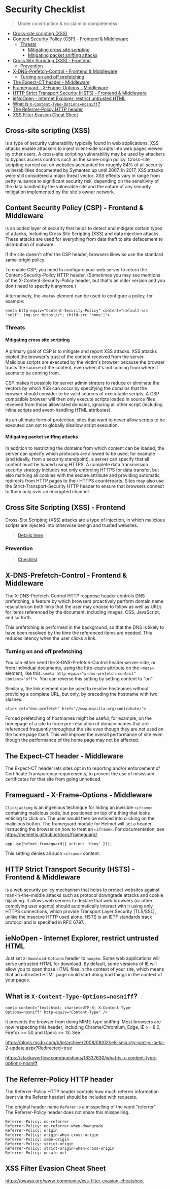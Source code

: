 # Security Checklist

> Under construction & no claim to completeness

<!-- @import "[TOC]" {cmd="toc" depthFrom=2 depthTo=6 orderedList=false} -->

<!-- code_chunk_output -->

- [Cross-site scripting (XSS)](#cross-site-scripting-xss)
- [Content Security Policy (CSP) - Frontend & Middleware](#content-security-policy-csp-frontend-middleware)
  - [Threats](#threats)
    - [Mitigating cross site scripting](#mitigating-cross-site-scripting)
    - [Mitigating packet sniffing attacks](#mitigating-packet-sniffing-attacks)
- [Cross Site Scripting (XSS) - Frontend](#cross-site-scripting-xss-frontend)
  - [Prevention](#prevention)
- [X-DNS-Prefetch-Control - Frontend & Middleware](#x-dns-prefetch-control-frontend-middleware)
  - [Turning on and off prefetching](#turning-on-and-off-prefetching)
- [The Expect-CT header - Middleware](#the-expect-ct-header-middleware)
- [Frameguard - X-Frame-Options - Middleware](#frameguard-x-frame-options-middleware)
- [HTTP Strict Transport Security (HSTS) - Frontend & Middleware](#http-strict-transport-security-hsts-frontend-middleware)
- [ieNoOpen - Internet Explorer, restrict untrusted HTML](#ienoopen-internet-explorer-restrict-untrusted-html)
- [What is `X-Content-Type-Options=nosniff`?](#what-is-x-content-type-optionsnosniff)
- [The Referrer-Policy HTTP header](#the-referrer-policy-http-header)
- [XSS Filter Evasion Cheat Sheet](#xss-filter-evasion-cheat-sheet)

<!-- /code_chunk_output -->

## Cross-site scripting (XSS)

is a type of security vulnerability typically found in web applications. XSS attacks enable attackers to inject client-side scripts into web pages viewed by other users. A cross-site scripting vulnerability may be used by attackers to bypass access controls such as the same-origin policy. Cross-site scripting carried out on websites accounted for roughly 84% of all security vulnerabilities documented by Symantec up until 2007. In 2017, XSS attacks were still considered a major threat vector. XSS effects vary in range from petty nuisance to significant security risk, depending on the sensitivity of the data handled by the vulnerable site and the nature of any security mitigation implemented by the site's owner network.

## Content Security Policy (CSP) - Frontend & Middleware

is an added layer of security that helps to detect and mitigate certain types of attacks, including Cross Site Scripting (XSS) and data injection attacks. These attacks are used for everything from data theft to site defacement to distribution of malware.

If the site doesn't offer the CSP header, browsers likewise use the standard same-origin policy.

To enable CSP, you need to configure your web server to return the Content-Security-Policy HTTP header. (Sometimes you may see mentions of the X-Content-Security-Policy header, but that's an older version and you don't need to specify it anymore.)

Alternatively, the `<meta>` element can be used to configure a policy, for example:

`<meta http-equiv="Content-Security-Policy" content="default-src 'self'; img-src https://*; child-src 'none';">`

### Threats

#### Mitigating cross site scripting

A primary goal of CSP is to mitigate and report XSS attacks. XSS attacks exploit the browser's trust of the content received from the server. Malicious scripts are executed by the victim's browser because the browser trusts the source of the content, even when it's not coming from where it seems to be coming from.

CSP makes it possible for server administrators to reduce or eliminate the vectors by which XSS can occur by specifying the domains that the browser should consider to be valid sources of executable scripts. A CSP compatible browser will then only execute scripts loaded in source files received from those allowlisted domains, ignoring all other script (including inline scripts and event-handling HTML attributes).

As an ultimate form of protection, sites that want to never allow scripts to be executed can opt to globally disallow script execution.

#### Mitigating packet sniffing attacks

In addition to restricting the domains from which content can be loaded, the server can specify which protocols are allowed to be used; for example (and ideally, from a security standpoint), a server can specify that all content must be loaded using HTTPS. A complete data transmission security strategy includes not only enforcing HTTPS for data transfer, but also marking all cookies with the secure attribute and providing automatic redirects from HTTP pages to their HTTPS counterparts. Sites may also use the Strict-Transport-Security HTTP header to ensure that browsers connect to them only over an encrypted channel.

## Cross Site Scripting (XSS) - Frontend

Cross-Site Scripting (XSS) attacks are a type of injection, in which malicious scripts are injected into otherwise benign and trusted websites.

> [Details here](https://owasp.org/www-community/attacks/xss/)

### Prevention

> [Checklist](https://cheatsheetseries.owasp.org/cheatsheets/Cross_Site_Scripting_Prevention_Cheat_Sheet.html)

## X-DNS-Prefetch-Control - Frontend & Middleware

The X-DNS-Prefetch-Control HTTP response header controls DNS prefetching, a feature by which browsers proactively perform domain name resolution on both links that the user may choose to follow as well as URLs for items referenced by the document, including images, CSS, JavaScript, and so forth.

This prefetching is performed in the background, so that the DNS is likely to have been resolved by the time the referenced items are needed. This reduces latency when the user clicks a link.

### Turning on and off prefetching

You can either send the X-DNS-Prefetch-Control header server-side, or from individual documents, using the http-equiv attribute on the `<meta>` element, like this: `<meta http-equiv="x-dns-prefetch-control" content="off">`. You can reverse this setting by setting content to "on".

Similarly, the link element can be used to resolve hostnames without providing a complete URL, but only, by preceding the hostname with two slashes:

`<link rel="dns-prefetch" href="//www.mozilla.org/contribute/">`

Forced prefetching of hostnames might be useful, for example, on the homepage of a site to force pre-resolution of domain names that are referenced frequently throughout the site even though they are not used on the home page itself. This will improve the overall performance of site even though the performance of the home page may not be affected.

## The Expect-CT header - Middleware

The Expect-CT header lets sites opt in to reporting and/or enforcement of Certificate Transparency requirements, to prevent the use of misissued certificates for that site from going unnoticed.

## Frameguard - X-Frame-Options - Middleware

`Clickjacking` is an ingenious technique for hiding an invisible `<iframe>` containing malicious code, but positioned on top of a thing that looks enticing to click on. The user would then be enticed into clicking on the malicious button. The frameguard module for Helmet will set a header instructing the browser on how to treat an `<iframe>`. For documentation, see https://helmetjs.github.io/docs/frameguard/.

`app.use(helmet.frameguard({ action: 'deny' }));`

This setting denies all such `<iframe>` content.

## HTTP Strict Transport Security (HSTS) - Frontend & Middleware

is a web security policy mechanism that helps to protect websites against man-in-the-middle attacks such as protocol downgrade attacks and cookie hijacking. It allows web servers to declare that web browsers (or other complying user agents) should automatically interact with it using only HTTPS connections, which provide Transport Layer Security (TLS/SSL), unlike the insecure HTTP used alone. HSTS is an IETF standards track protocol and is specified in RFC 6797.

## ieNoOpen - Internet Explorer, restrict untrusted HTML

Just set `X-Download-Options` header to `noopen`. Some web applications will serve untrusted HTML for download. By default, some versions of IE will allow you to open those HTML files in the context of your site, which means that an untrusted HTML page could start doing bad things in the context of your pages.

## What is `X-Content-Type-Options=nosniff`?

`<meta content="text/html; charset=UTF-8; X-Content-Type-Options=nosniff" http-equiv="Content-Type" />`

It prevents the browser from doing MIME-type sniffing. Most browsers are now respecting this header, including Chrome/Chromium, Edge, IE >= 8.0, Firefox >= 50 and Opera >= 13. See :

https://blogs.msdn.com/b/ie/archive/2008/09/02/ie8-security-part-vi-beta-2-update.aspx?Redirected=true

https://stackoverflow.com/questions/18337630/what-is-x-content-type-options-nosniff

## The Referrer-Policy HTTP header

The Referrer-Policy HTTP header controls how much referrer information (sent via the Referer header) should be included with requests.

The original header name `Referer` is a misspelling of the word "referrer". The Referrer-Policy header does not share this misspelling.

```http
Referrer-Policy: no-referrer
Referrer-Policy: no-referrer-when-downgrade
Referrer-Policy: origin
Referrer-Policy: origin-when-cross-origin
Referrer-Policy: same-origin
Referrer-Policy: strict-origin
Referrer-Policy: strict-origin-when-cross-origin
Referrer-Policy: unsafe-url
```

## XSS Filter Evasion Cheat Sheet

https://owasp.org/www-community/xss-filter-evasion-cheatsheet
